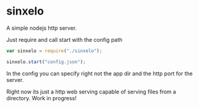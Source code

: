 sinxelo
=======

A simple nodejs http server.

Just require and call start with the config path

```javascript
var sinxelo = require("./sinxelo");

sinxelo.start("config.json");
```
In the config you can specify right not the app dir and the http port for the server.

Right now its just a http web serving capable of serving files from a directory. Work in progress!
